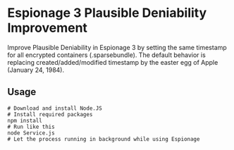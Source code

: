 Espionage 3 Plausible Deniability Improvement
=============================================

Improve Plausible Deniability in Espionage 3 by setting the same timestamp for all encrypted containers (.sparsebundle). The default behavior is replacing created/added/modified timestamp by the easter egg of Apple (January 24, 1984).

Usage
-----

```
# Download and install Node.JS
# Install required packages
npm install
# Run like this
node Service.js
# Let the process running in background while using Espionage
```
